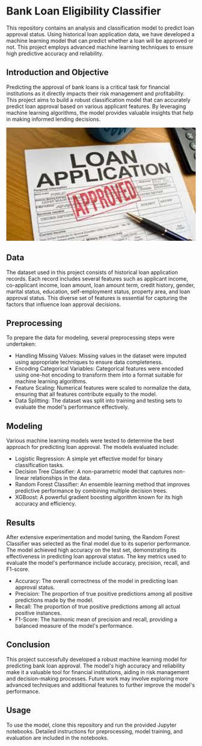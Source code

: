# Bank Loan Eligibility Classifier

This repository contains an analysis and classification model to predict loan approval status. Using historical loan application data, we have developed a machine learning model that can predict whether a loan will be approved or not. This project employs advanced machine learning techniques to ensure high predictive accuracy and reliability.

## Introduction and Objective
Predicting the approval of bank loans is a critical task for financial institutions as it directly impacts their risk management and profitability. This project aims to build a robust classification model that can accurately predict loan approval based on various applicant features. By leveraging machine learning algorithms, the model provides valuable insights that help in making informed lending decisions.

<img src = "https://github.com/somaksanyal97/Bank-Loan-Prediction/blob/main/Pictures/download%20(1).jpeg" style="width:1000px; height:300px;"><br>

## Data
The dataset used in this project consists of historical loan application records. Each record includes several features such as applicant income, co-applicant income, loan amount, loan amount term, credit history, gender, marital status, education, self-employment status, property area, and loan approval status. This diverse set of features is essential for capturing the factors that influence loan approval decisions.

## Preprocessing
To prepare the data for modeling, several preprocessing steps were undertaken:

* Handling Missing Values: Missing values in the dataset were imputed using appropriate techniques to ensure data completeness.
* Encoding Categorical Variables: Categorical features were encoded using one-hot encoding to transform them into a format suitable for machine learning algorithms.
* Feature Scaling: Numerical features were scaled to normalize the data, ensuring that all features contribute equally to the model.
* Data Splitting: The dataset was split into training and testing sets to evaluate the model's performance effectively.

## Modeling
Various machine learning models were tested to determine the best approach for predicting loan approval. The models evaluated include:

* Logistic Regression: A simple yet effective model for binary classification tasks.
* Decision Tree Classifier: A non-parametric model that captures non-linear relationships in the data.
* Random Forest Classifier: An ensemble learning method that improves predictive performance by combining multiple decision trees.
* XGBoost: A powerful gradient boosting algorithm known for its high accuracy and efficiency.

## Results
After extensive experimentation and model tuning, the Random Forest Classifier was selected as the final model due to its superior performance. The model achieved high accuracy on the test set, demonstrating its effectiveness in predicting loan approval status. The key metrics used to evaluate the model's performance include accuracy, precision, recall, and F1-score.

* Accuracy: The overall correctness of the model in predicting loan approval status.
* Precision: The proportion of true positive predictions among all positive predictions made by the model.
* Recall: The proportion of true positive predictions among all actual positive instances.
* F1-Score: The harmonic mean of precision and recall, providing a balanced measure of the model's performance.

## Conclusion
This project successfully developed a robust machine learning model for predicting bank loan approval. The model's high accuracy and reliability make it a valuable tool for financial institutions, aiding in risk management and decision-making processes. Future work may involve exploring more advanced techniques and additional features to further improve the model's performance.

## Usage
To use the model, clone this repository and run the provided Jupyter notebooks. Detailed instructions for preprocessing, model training, and evaluation are included in the notebooks.

